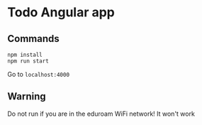 # Todo Angular app

## Commands

```
npm install
npm run start
```

Go to `localhost:4000`

## Warning

Do not run if you are in the eduroam WiFi network! It won't work
